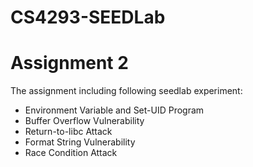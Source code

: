 # CS4293-SEEDLab 
# Assignment 2

The assignment including following seedlab experiment:

* Environment Variable and Set-UID Program
* Buffer Overflow Vulnerability
* Return-to-libc Attack
* Format String Vulnerability
* Race Condition Attack
